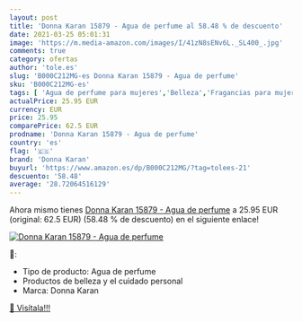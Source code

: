 ```yaml
---
layout: post
title: 'Donna Karan 15879 - Agua de perfume al 58.48 % de descuento'
date: 2021-03-25 05:01:31
image: 'https://m.media-amazon.com/images/I/41zN8sENv6L._SL400_.jpg'
comments: true
category: ofertas
author: 'tole.es'
slug: 'B000C212MG-es Donna Karan 15879 - Agua de perfume'
sku: 'B000C212MG-es'
tags: [ 'Agua de perfume para mujeres','Belleza','Fragancias para mujeres','Perfumes y fragancias','agua','de','donna karan','perfume', ]
actualPrice: 25.95 EUR
currency: EUR
price: 25.95
comparePrice: 62.5 EUR
prodname: 'Donna Karan 15879 - Agua de perfume'
country: 'es'
flag: '🇪🇸'
brand: 'Donna Karan'
buyurl: 'https://www.amazon.es/dp/B000C212MG/?tag=tolees-21'
descuento: '58.48'
average: '28.72064516129'
---
```


Ahora mismo tienes [Donna Karan 15879 - Agua de perfume](https://www.amazon.es/dp/B000C212MG/?tag=tolees-21) a 25.95 EUR (original: 62.5 EUR) (58.48 %  de descuento) en el siguiente enlace!

[![Donna Karan 15879 - Agua de perfume](https://m.media-amazon.com/images/I/41zN8sENv6L._SL400_.jpg)](https://www.amazon.es/dp/B000C212MG/?tag=tolees-21)

🔎:

- Tipo de producto: Agua de perfume
- Productos de belleza y el cuidado personal
- Marca: Donna Karan

[🛒 Visítala!!!](https://www.amazon.es/dp/B000C212MG/?tag=tolees-21)
